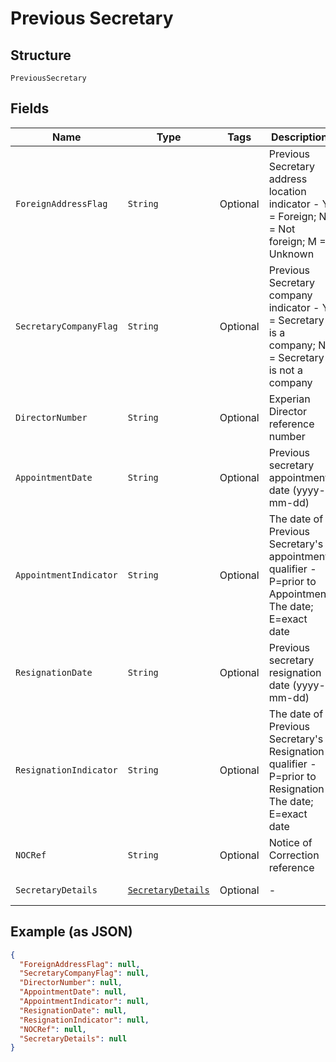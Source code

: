 
# Previous Secretary

## Structure

`PreviousSecretary`

## Fields

| Name | Type | Tags | Description | Getter | Setter |
|  --- | --- | --- | --- | --- | --- |
| `ForeignAddressFlag` | `String` | Optional | Previous Secretary address location indicator - Y = Foreign; N = Not foreign; M = Unknown | String getForeignAddressFlag() | setForeignAddressFlag(String foreignAddressFlag) |
| `SecretaryCompanyFlag` | `String` | Optional | Previous Secretary company indicator - Y = Secretary is a company; N = Secretary is not a company | String getSecretaryCompanyFlag() | setSecretaryCompanyFlag(String secretaryCompanyFlag) |
| `DirectorNumber` | `String` | Optional | Experian Director reference number | String getDirectorNumber() | setDirectorNumber(String directorNumber) |
| `AppointmentDate` | `String` | Optional | Previous secretary appointment date (yyyy-mm-dd) | String getAppointmentDate() | setAppointmentDate(String appointmentDate) |
| `AppointmentIndicator` | `String` | Optional | The date of Previous Secretary's appointment qualifier - P=prior to Appointment The date; E=exact date | String getAppointmentIndicator() | setAppointmentIndicator(String appointmentIndicator) |
| `ResignationDate` | `String` | Optional | Previous secretary resignation date (yyyy-mm-dd) | String getResignationDate() | setResignationDate(String resignationDate) |
| `ResignationIndicator` | `String` | Optional | The date of Previous Secretary's Resignation qualifier - P=prior to Resignation The date; E=exact date | String getResignationIndicator() | setResignationIndicator(String resignationIndicator) |
| `NOCRef` | `String` | Optional | Notice of Correction reference | String getNOCRef() | setNOCRef(String nOCRef) |
| `SecretaryDetails` | [`SecretaryDetails`](../../doc/models/secretary-details.md) | Optional | - | SecretaryDetails getSecretaryDetails() | setSecretaryDetails(SecretaryDetails secretaryDetails) |

## Example (as JSON)

```json
{
  "ForeignAddressFlag": null,
  "SecretaryCompanyFlag": null,
  "DirectorNumber": null,
  "AppointmentDate": null,
  "AppointmentIndicator": null,
  "ResignationDate": null,
  "ResignationIndicator": null,
  "NOCRef": null,
  "SecretaryDetails": null
}
```

